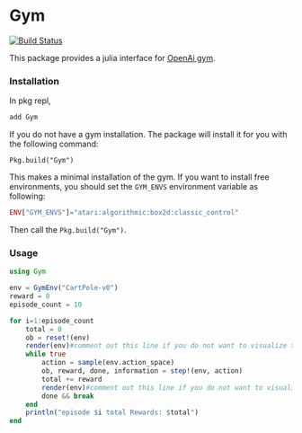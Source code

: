 # Gym

[![Build Status](https://travis-ci.org/ozanarkancan/Gym.jl.svg?branch=master)](https://travis-ci.org/ozanarkancan/Gym.jl)

This package provides a julia interface for [OpenAi gym](https://github.com/openai/gym).

### Installation
In pkg repl,
```julia
add Gym
```

If you do not have a gym installation. The package will install it for you with the following command:
```
Pkg.build("Gym")
```
This makes a minimal installation of the gym. If you want to install free environments, 
you should set the `GYM_ENVS` environment variable as following:

```julia
ENV["GYM_ENVS"]="atari:algorithmic:box2d:classic_control"
```
Then call the `Pkg.build("Gym")`.

### Usage

```julia
using Gym

env = GymEnv("CartPole-v0")
reward = 0
episode_count = 10

for i=1:episode_count
    total = 0
    ob = reset!(env)
    render(env)#comment out this line if you do not want to visualize the environment
    while true
        action = sample(env.action_space)
        ob, reward, done, information = step!(env, action)
        total += reward
        render(env)#comment out this line if you do not want to visualize the environment
        done && break
    end
    println("episode $i total Rewards: $total")
end
```
